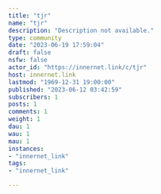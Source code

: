 ```yaml
---
title: "tjr" 
name: "tjr"
description: "Description not available."
type: community
date: "2023-06-19 17:59:04"
draft: false
nsfw: false
actor_id: "https://innernet.link/c/tjr"
host: innernet.link
lastmod: "1969-12-31 19:00:00"
published: "2023-06-12 03:42:59"
subscribers: 1
posts: 1
comments: 1
weight: 1
dau: 1
wau: 1
mau: 1
instances:
- "innernet_link"
tags: 
- "innernet_link"

---
```

